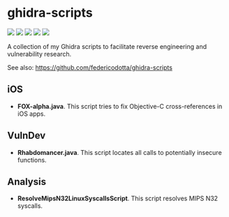 # ghidra-scripts
[![](https://img.shields.io/github/stars/0xdea/ghidra-scripts.svg?color=yellow)](https://github.com/0xdea/ghidra-scripts)
[![](https://img.shields.io/github/forks/0xdea/ghidra-scripts.svg?color=green)](https://github.com/0xdea/ghidra-scripts)
[![](https://img.shields.io/github/watchers/0xdea/ghidra-scripts.svg?color=red)](https://github.com/0xdea/ghidra-scripts)
[![](https://img.shields.io/badge/license-MIT%20License-red.svg?color=lightgray)](https://opensource.org/licenses/MIT) 
[![](https://img.shields.io/badge/twitter-%400xdea-blue.svg)](https://twitter.com/0xdea)

A collection of my Ghidra scripts to facilitate reverse engineering and vulnerability research.

See also: https://github.com/federicodotta/ghidra-scripts

## iOS
* **FOX-alpha.java**. This script tries to fix Objective-C cross-references in iOS apps.

## VulnDev
* **Rhabdomancer.java**. This script locates all calls to potentially insecure functions.

## Analysis
* **ResolveMipsN32LinuxSyscallsScript**. This script resolves MIPS N32 syscalls.
